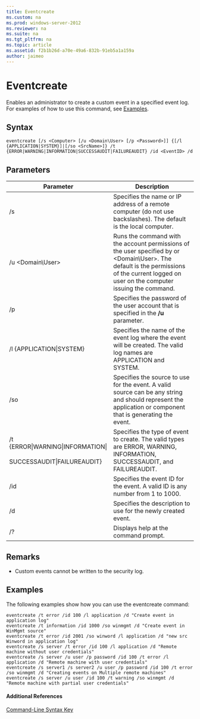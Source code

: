 ```yaml
---
title: Eventcreate
ms.custom: na
ms.prod: windows-server-2012
ms.reviewer: na
ms.suite: na
ms.tgt_pltfrm: na
ms.topic: article
ms.assetid: f2b1b26d-a70e-49a6-832b-91eb5a1a159a
author: jaimeo
---
```

# Eventcreate
Enables an administrator to create a custom event in a specified event log. For examples of how to use this command, see [Examples](#BKMK_examples).  
  
## Syntax  
  
```  
eventcreate [/s <Computer> [/u <Domain\User> [/p <Password>]] {[/l {APPLICATION|SYSTEM}]|[/so <SrcName>]} /t {ERROR|WARNING|INFORMATION|SUCCESSAUDIT|FAILUREAUDIT} /id <EventID> /d <Description>  
```  
  
## Parameters  
  
|Parameter|Description|  
|-------------|---------------|  
|\/s <Computer>|Specifies the name or IP address of a remote computer \(do not use backslashes\). The default is the local computer.|  
|\/u <Domain\\User>|Runs the command with the account permissions of the user specified by <User> or <Domain\\User>. The default is the permissions of the current logged on user on the computer issuing the command.|  
|\/p <Password>|Specifies the password of the user account that is specified in the **\/u** parameter.|  
|\/l {APPLICATION&#124;SYSTEM}|Specifies the name of the event log where the event will be created. The valid log names are APPLICATION and SYSTEM.|  
|\/so <SrcName>|Specifies the source to use for the event. A valid source can be any string and should represent the application or component that is generating the event.|  
|\/t {ERROR&#124;WARNING&#124;INFORMATION&#124;<br /><br />SUCCESSAUDIT&#124;FAILUREAUDIT}|Specifies the type of event to create. The valid types are ERROR, WARNING, INFORMATION, SUCCESSAUDIT, and FAILUREAUDIT.|  
|\/id <EventID>|Specifies the event ID for the event. A valid ID is any number from 1 to 1000.|  
|\/d <Description>|Specifies the description to use for the newly created event.|  
|\/?|Displays help at the command prompt.|  
  
## Remarks  
  
-   Custom events cannot be written to the security log.  
  
## <a name="BKMK_examples"></a>Examples  
The following examples show how you can use the eventcreate command:  
  
```  
eventcreate /t error /id 100 /l application /d "Create event in application log"  
eventcreate /t information /id 1000 /so winmgmt /d "Create event in WinMgmt source"  
eventcreate /t error /id 2001 /so winword /l application /d "new src Winword in application log"  
eventcreate /s server /t error /id 100 /l application /d "Remote machine without user credentials"  
eventcreate /s server /u user /p password /id 100 /t error /l application /d "Remote machine with user credentials"  
eventcreate /s server1 /s server2 /u user /p password /id 100 /t error /so winmgmt /d "Creating events on Multiple remote machines"  
eventcreate /s server /u user /id 100 /t warning /so winmgmt /d "Remote machine with partial user credentials"  
```  
  
#### Additional References  
[Command-Line Syntax Key](Command-Line-Syntax-Key.md)  
  

